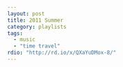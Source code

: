 ```yaml
---
layout: post
title: 2011 Summer
category: playlists
tags: 
  - music
  - "time travel"
rdio: "http://rd.io/x/QXaYuDMox-8/"
---
```

